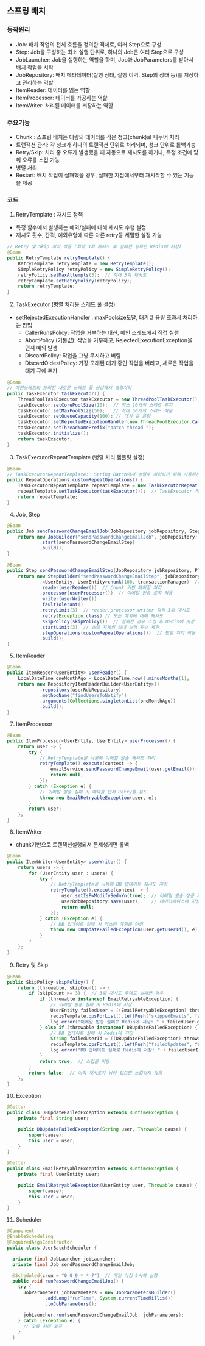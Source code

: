 ## 스프링 배치

### 동작원리
- Job: 배치 작업의 전체 흐름을 정의한 객체로, 여러 Step으로 구성
- Step: Job을 구성하는 최소 실행 단위로, 하나의 Job은 여러 Step으로 구성
- JobLauncher: Job을 실행하는 역할을 하며, Job과 JobParameters를 받아서 배치 작업을 시작
- JobRepository: 배치 메타데이터(실행 상태, 실행 이력, Step의 상태 등)를 저장하고 관리하는 역할
- ItemReader: 데이터를 읽는 역할
- ItemProcessor: 데이터를 가공하는 역할
- ItemWriter: 처리된 데이터를 저장하는 역할

### 주요기능
- Chunk : 스프링 배치는 대량의 데이터를 작은 청크(chunk)로 나누어 처리
- 트랜잭션 관리: 각 청크가 하나의 트랜잭션 단위로 처리되며, 청크 단위로 롤백가능
- Retry/Skip: 처리 중 오류가 발생했을 때 자동으로 재시도를 하거나, 특정 조건에 맞춰 오류를 스킵 가능
- 병렬 처리
- Restart: 배치 작업이 실패했을 경우, 실패한 지점에서부터 재시작할 수 있는 기능을 제공

### 코드
1. RetryTemplate : 재시도 정책
- 특정 함수에서 발생하는 예외/실패에 대해 재시도 수행 설정
- 재시도 횟수, 간격, 예외유형에 따른 다른 retry등 세밀한 설정 가능
```java
// Retry 및 Skip 처리 적용 (최대 3회 재시도 후 실패한 항목은 Redis에 저장)
@Bean
public RetryTemplate retryTemplate() {
    RetryTemplate retryTemplate = new RetryTemplate();
    SimpleRetryPolicy retryPolicy = new SimpleRetryPolicy();
    retryPolicy.setMaxAttempts(3);  // 최대 3회 재시도
    retryTemplate.setRetryPolicy(retryPolicy);
    return retryTemplate;
}
```

2. TaskExecutor (병렬 처리용 스레드 풀 설정)
- setRejectedExecutionHandler : maxPoolsize도달, 대기큐 용량 초과시 처리하는 방법
  - CallerRunsPolicy: 작업을 거부하는 대신, 메인 스레드에서 직접 실행
  - AbortPolicy (기본값): 작업을 거부하고, RejectedExecutionException을 던져 예외 발생
  - DiscardPolicy: 작업을 그냥 무시하고 버림
  - DiscardOldestPolicy: 가장 오래된 대기 중인 작업을 버리고, 새로운 작업을 대기 큐에 추가
```java
@Bean
// 메인쓰레드와 분리된 새로운 쓰레드 풀 생성해서 병렬처리
public TaskExecutor taskExecutor() {
    ThreadPoolTaskExecutor taskExecutor = new ThreadPoolTaskExecutor();
    taskExecutor.setCorePoolSize(10);  // 최소 10개의 스레드 유지
    taskExecutor.setMaxPoolSize(50);   // 최대 50개의 스레드 허용
    taskExecutor.setQueueCapacity(100); // 대기 큐 용량
    taskExecutor.setRejectedExecutionHandler(new ThreadPoolExecutor.CallerRunsPolicy());
    taskExecutor.setThreadNamePrefix("batch-thread-");
    taskExecutor.initialize();
    return taskExecutor;
}
```

3. TaskExecutorRepeatTemplate (병렬 처리 템플릿 설정)
```java
@Bean
// TaskExecutorRepeatTemplate:  Spring Batch에서 병렬로 처리하기 위해 사용하는 템플릿
public RepeatOperations customRepeatOperations() {
    TaskExecutorRepeatTemplate repeatTemplate = new TaskExecutorRepeatTemplate();
    repeatTemplate.setTaskExecutor(taskExecutor());  // TaskExecutor 적용
    return repeatTemplate;
} 
```

4. Job, Step
```java
@Bean
public Job sendPasswordChangeEmailJob(JobRepository jobRepository, Step sendPasswordChangeEmailStep) {
    return new JobBuilder("sendPasswordChangeEmailJob", jobRepository)
            .start(sendPasswordChangeEmailStep)
            .build();
} 
```
```java
@Bean
public Step sendPasswordChangeEmailStep(JobRepository jobRepository, PlatformTransactionManager transactionManager) {
    return new StepBuilder("sendPasswordChangeEmailStep", jobRepository)
            .<UserEntity, UserEntity>chunk(100, transactionManager)  // Chunk 단위로 100개씩 처리
            .reader(userReader())  // Chunk 기반 페이징 처리
            .processor(userProcessor())  // 이메일 전송 로직 적용
            .writer(userWriter())
            .faultTolerant()
            .retryLimit(3)  // reader,processor,writer 각각 3회 재시도
            .retry(Exception.class) // 모든 예외에 대해 재시도
            .skipPolicy(skipPolicy())  // 실패한 경우 스킵 후 Redis에 저장
            .startLimit(3)  // 스텝 자체의 최대 실행 횟수 제한
            .stepOperations(customRepeatOperations())  // 병렬 처리 적용
            .build();
}
```

5. ItemReader
```java
@Bean
public ItemReader<UserEntity> userReader() {
    LocalDateTime oneMonthAgo = LocalDateTime.now().minusMonths(1);
    return new RepositoryItemReaderBuilder<UserEntity>()
            .repository(userRdbRepository)
            .methodName("findUsersToNotify")
            .arguments(Collections.singletonList(oneMonthAgo))
            .build();
}
```

7. ItemProcessor
```java
@Bean
public ItemProcessor<UserEntity, UserEntity> userProcessor() {
    return user -> {
        try {
            // RetryTemplate을 사용해 이메일 발송 재시도 처리
            retryTemplate().execute(context -> {
                emailService.sendPasswordChangeEmail(user.getEmail());  // 이메일 발송
                return null;
            });
        } catch (Exception e) {
            // 이메일 발송 실패 시 예외를 던져 Retry를 유도
            throw new EmailRetryableException(user, e);
        }
        return user;
    };
}
```

8. ItemWriter
- chunk기반으로 트랜잭션실행되서 문제생기면 롤백
```java
@Bean
public ItemWriter<UserEntity> userWriter() {
    return users -> {
        for (UserEntity user : users) {
            try {
                // RetryTemplate을 사용해 DB 업데이트 재시도 처리
                retryTemplate().execute(context -> {
                    user.setIsPwModifySednYn(true);  // 이메일 발송 성공 후 필드 업데이트
                    userRdbRepository.save(user);    // 데이터베이스에 저장
                    return null;
                });
            } catch (Exception e) {
                // DB 업데이트 실패 시 커스텀 예외를 던짐
                throw new DBUpdateFailedException(user.getUserId(), e);
            }
        }
    };
}
```

9. Retry 및 Skip
```java
@Bean
public SkipPolicy skipPolicy() {
    return (throwable, skipCount) -> {
        if (skipCount >= 3) {  // 3회 재시도 후에도 실패한 경우
            if (throwable instanceof EmailRetryableException) {
                // 이메일 발송 실패 시 Redis에 저장
                UserEntity failedUser = ((EmailRetryableException) throwable).getUser();
                redisTemplate.opsForList().leftPush("skippedEmails", failedUser.getEmail());
                log.error("이메일 발송 실패로 Redis에 저장: " + failedUser.getEmail());
            } else if (throwable instanceof DBUpdateFailedException) {
                // DB 업데이트 실패 시 Redis에 저장
                String failedUserId = ((DBUpdateFailedException) throwable).getUser();
                redisTemplate.opsForList().leftPush("failedUpdates", failedUserId);
                log.error("DB 업데이트 실패로 Redis에 저장: " + failedUserId);
            }
            return true;  // 스킵을 허용
        }
        return false;  // 아직 재시도가 남아 있으면 스킵하지 않음
    };
}
```

10. Exception
```java
@Getter
public class DBUpdateFailedException extends RuntimeException {
    private final String user;

    public DBUpdateFailedException(String user, Throwable cause) {
        super(cause);
        this.user = user;
    }
}
```
```java
@Getter
public class EmailRetryableException extends RuntimeException {
    private final UserEntity user;

    public EmailRetryableException(UserEntity user, Throwable cause) {
        super(cause);
        this.user = user;
    }
}
```

11. Scheduler
```java
@Component
@EnableScheduling
@RequiredArgsConstructor
public class UserBatchScheduler {

  private final JobLauncher jobLauncher;
  private final Job sendPasswordChangeEmailJob;

  @Scheduled(cron = "0 0 9 * * ?")  // 매일 아침 9시에 실행
  public void runPasswordChangeEmailJob() {
    try {
      JobParameters jobParameters = new JobParametersBuilder()
              .addLong("runTime", System.currentTimeMillis())
              .toJobParameters();

      jobLauncher.run(sendPasswordChangeEmailJob, jobParameters);
    } catch (Exception e) {
      // 오류 처리 로직
    }
  } 
```



